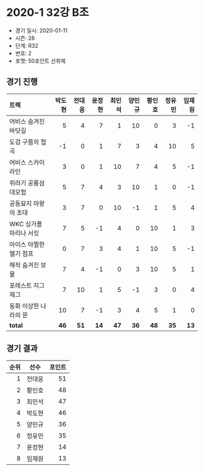 # 2020-1 32강 B조

- 경기 일시: 2020-01-11
- 시즌: 28
- 단계: R32
- 번호: 2
- 포맷: 50포인트 선취제





## 경기 진행

| 트랙 | 박도현 | 전대웅 | 윤정현 | 최민석 | 양민규 | 황인호 | 정유민 | 임재원 |
|:---|---:|---:|---:|---:|---:|---:|---:|---:|
| 어비스 숨겨진 바닷길 | 5 | 4 | 7 | 1 | 10 | 0 | 3 | -1 |
| 도검 구름의 협곡 | -1 | 0 | 1 | 7 | 3 | 4 | 10 | 5 |
| 어비스 스카이라인 | 3 | 0 | 1 | 10 | 7 | 4 | 5 | -1 |
| 쥐라기 공룡섬 대모험 | 5 | 7 | 4 | 3 | 10 | 1 | 0 | -1 |
| 공동묘지 마왕의 초대 | 3 | 7 | 0 | 10 | -1 | 1 | 5 | 4 |
| WKC 싱가폴 마리나 서킷 | 7 | 5 | -1 | 4 | 0 | 10 | 1 | 3 |
| 아이스 아찔한 헬기 점프 | 0 | 7 | 3 | 4 | 1 | 10 | 5 | -1 |
| 해적 숨겨진 보물 | 7 | 4 | -1 | 0 | 3 | 10 | 5 | 1 |
| 포레스트 지그재그 | 7 | 10 | 1 | 5 | -1 | 3 | 0 | 4 |
| 동화 이상한 나라의 문 | 10 | 7 | -1 | 3 | 4 | 5 | 1 | 0 |
| __total__ | __46__ | __51__ | __14__ | __47__ | __36__ | __48__ | __35__ | __13__ |




## 경기 결과

| 순위 | 선수 | 포인트 |
|---:|:---:|---:|
| 1 | 전대웅 | 51 |
| 2 | 황인호 | 48 |
| 3 | 최민석 | 47 |
| 4 | 박도현 | 46 |
| 5 | 양민규 | 36 |
| 6 | 정유민 | 35 |
| 7 | 윤정현 | 14 |
| 8 | 임재원 | 13 |

